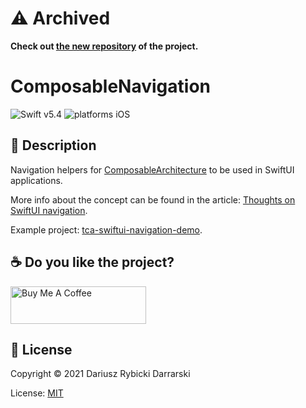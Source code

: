 # ⚠️ Archived

**Check out [the new repository](https://github.com/darrarski/swift-composable-presentation) of the project.**

# ComposableNavigation

![Swift v5.4](https://img.shields.io/badge/swift-v5.4-orange.svg)
![platforms iOS](https://img.shields.io/badge/platforms-iOS-blue.svg)

## 📝 Description

Navigation helpers for [ComposableArchitecture](https://github.com/pointfreeco/swift-composable-architecture/) to be used in SwiftUI applications.

More info about the concept can be found in the article: [Thoughts on SwiftUI navigation](https://github.com/darrarski/darrarski/blob/main/2021/04/Thoughts-on-SwiftUI-navigation/README.md).

Example project: [tca-swiftui-navigation-demo](https://github.com/darrarski/tca-swiftui-navigation-demo).

## ☕️ Do you like the project?

<a href="https://www.buymeacoffee.com/darrarski" target="_blank"><img src="https://cdn.buymeacoffee.com/buttons/v2/default-yellow.png" alt="Buy Me A Coffee" height="60" width="217" style="height: 60px !important;width: 217px !important;" ></a>

## 📄 License

Copyright © 2021 Dariusz Rybicki Darrarski

License: [MIT](LICENSE)
